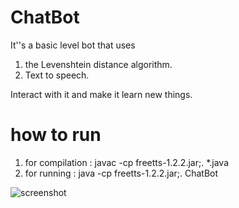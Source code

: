 # ChatBot

It''s a basic level bot that uses 

1. the Levenshtein distance algorithm.
2. Text to speech.

Interact with it and make it learn new things.

# how to run

1. for compilation :  javac -cp freetts-1.2.2.jar;. *.java
2. for running :  java -cp freetts-1.2.2.jar;. ChatBot

![screenshot](https://github.com/vimaltiwari2612/ChatBot/blob/master/Capture.PNG)
